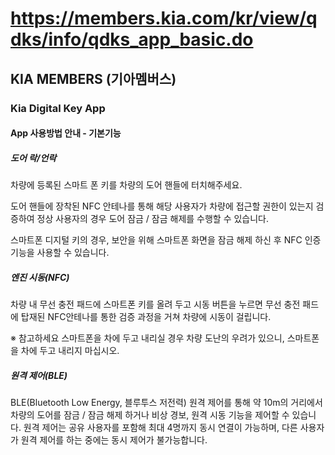 # https://members.kia.com/kr/view/qdks/info/qdks_app_basic.do

## KIA MEMBERS (기아멤버스)

### Kia Digital Key App

#### App 사용방법 안내 - 기본기능

##### 도어 락/언락

차량에 등록된 스마트 폰 키를 차량의 도어 핸들에 터치해주세요.

도어 핸들에 장착된 NFC 안테나를 통해 해당 사용자가 차량에 접근할 권한이 있는지 검증하여 정상 사용자의 경우 도어 잠금 / 잠금 해제를 수행할 수 있습니다.

스마트폰 디지털 키의 경우, 보안을 위해 스마트폰 화면을 잠금 해제 하신 후 NFC 인증 기능을 사용할 수 있습니다.

##### 엔진 시동(NFC)

차량 내 무선 충전 패드에 스마트폰 키를 올려 두고 시동 버튼을 누르면 무선 충전 패드에 탑재된 NFC안테나를 통한 검증 과정을 거쳐 차량에 시동이 걸립니다.

※ 참고하세요
스마트폰을 차에 두고 내리실 경우 차량 도난의 우려가 있으니, 스마트폰을 차에 두고 내리지 마십시오.

##### 원격 제어(BLE)
BLE(Bluetooth Low Energy, 블루투스 저전력) 원격 제어를 통해 약 10m의 거리에서 차량의 도어를 잠금 / 잠금 해제 하거나 비상 경보, 원격 시동 기능을 제어할 수 있습니다. 원격 제어는 공유 사용자를 포함해 최대 4명까지 동시 연결이 가능하며, 다른 사용자가 원격 제어를 하는 중에는 동시 제어가 불가능합니다.